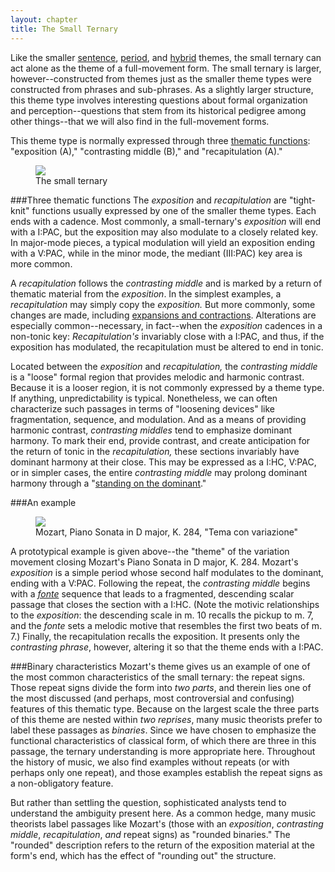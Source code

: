 ```yaml
---
layout: chapter
title: The Small Ternary
---
```


Like the smaller [sentence](sentence.html), [period](period.html), and [hybrid](hybridThemes.html) themes, the small ternary can act alone as the theme of a full-movement form. The small ternary is larger, however--constructed from themes just as the smaller theme types were constructed from phrases and sub-phrases. As a slightly larger structure, this theme type involves interesting questions about formal organization and perception--questions that stem from its historical pedigree among other things--that we will also find in the full-movement forms.

This theme type is normally expressed through three [thematic functions](themeFunctions.html): "exposition (A)," "contrasting middle (B)," and "recapitulation (A)." 

<figure>	
  <img src="//images/ClassicalThemes/smallTernary.png">
  <figcaption>The small ternary</figcaption>
</figure> 

###Three thematic functions
The *exposition* and *recapitulation* are "tight-knit" functions usually expressed by one of the smaller theme types. Each ends with a cadence. Most commonly, a small-ternary's *exposition* will end with a I:PAC, but the exposition may also modulate to a closely related key. In major-mode pieces, a typical modulation will yield an exposition ending with a V:PAC, while in the minor mode, the mediant (III:PAC) key area is more common. 

A *recapitulation* follows the *contrasting middle* and is marked by a return of thematic material from the *exposition*. In the simplest examples, a *recapitulation* may simply copy the *exposition.* But more commonly, some changes are made, including [expansions and contractions](internalExpansions.html). Alterations are especially common--necessary, in fact--when the *exposition* cadences in a non-tonic key: *Recapitulation's* invariably close with a I:PAC, and thus, if the exposition has modulated, the recapitulation must be altered to end in tonic.

Located between the *exposition* and *recapitulation,* the *contrasting middle* is a "loose" formal region that provides melodic and harmonic contrast. Because it is a looser region, it is not commonly expressed by a theme type. If anything, unpredictability is typical. Nonetheless, we can often characterize such passages in terms of "loosening devices" like fragmentation, sequence, and modulation. And as a means of providing harmonic contrast, *contrasting middles* tend to emphasize dominant harmony. To mark their end, provide contrast, and create anticipation for the return of tonic in the *recapitulation,* these sections invariably have dominant harmony at their close. This may be expressed as a I:HC, V:PAC, or in simpler cases, the entire *contrasting middle* may prolong dominant harmony through a "[standing on the dominant](externalExpansions.html#suffix)." 

###An example
<figure>	
  <img src="//images/form/k284.png">
  <figcaption>Mozart, Piano Sonata in D major, K. 284, "Tema con variazione"</figcaption>
</figure> 
 
A prototypical example is given above--the "theme" of the variation movement closing Mozart's Piano Sonata in D major, K. 284. Mozart's *exposition* is a simple period whose second half modulates to the dominant, ending with a V:PAC. Following the repeat, the *contrasting middle* begins with a [*fonte*](schemataContinuationPatterns.html) sequence that leads to a fragmented, descending scalar passage that closes the section with a I:HC. (Note the motivic relationships to the *exposition*: the descending scale in m. 10 recalls the pickup to m. 7, and the *fonte* sets a melodic motive that resembles the first two beats of m. 7.) Finally, the recapitulation recalls the exposition. It presents only the *contrasting phrase*, however, altering it so that the theme ends with a I:PAC.

###Binary characteristics
Mozart's theme gives us an example of one of the most common characteristics of the small ternary: the repeat signs. Those repeat signs divide the form into *two parts*, and therein lies one of the most discussed (and perhaps, most controversial and confusing) features of this thematic type. Because on the largest scale the three parts of this theme are nested within *two reprises*, many music theorists prefer to label these passages as *binaries*. Since we have chosen to emphasize the functional characteristics of classical form, of which there are three in this passage, the ternary understanding is more appropriate here. Throughout the history of music, we also find examples without repeats (or with perhaps only one repeat), and those examples establish the repeat signs as a non-obligatory feature.  

But rather than settling the question, sophisticated analysts tend to understand the ambiguity present here. As a common hedge, many music theorists label passages like Mozart's (those with an *exposition*, *contrasting middle*, *recapitulation*, *and* repeat signs) as "rounded binaries." The "rounded" description refers to the return of the exposition material at the form's end, which has the effect of "rounding out" the structure.   